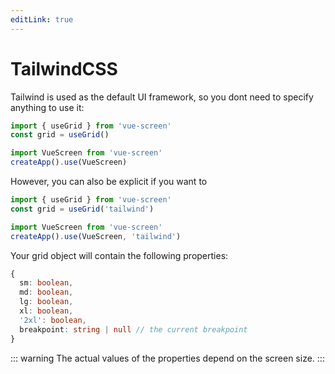 ```yaml
---
editLink: true
---
```


# TailwindCSS

Tailwind is used as the default UI framework, so you dont need to specify anything to use it:


```js
import { useGrid } from 'vue-screen'
const grid = useGrid()
```

```js
import VueScreen from 'vue-screen'
createApp().use(VueScreen)
```

However, you can also be explicit if you want to

```js
import { useGrid } from 'vue-screen'
const grid = useGrid('tailwind')
```

```js
import VueScreen from 'vue-screen'
createApp().use(VueScreen, 'tailwind')
```

Your grid object will contain the following properties:

```ts
{
  sm: boolean,
  md: boolean,
  lg: boolean,
  xl: boolean,
  '2xl': boolean,
  breakpoint: string | null // the current breakpoint
}
```

::: warning
The actual values of the properties depend on the screen size.
:::
